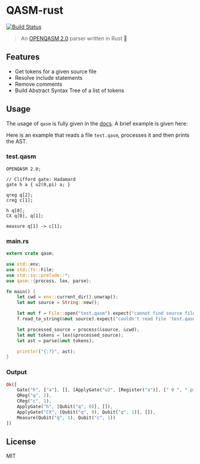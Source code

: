 # QASM-rust

[![Build Status](https://travis-ci.org/QCGPU/qasm-rust.svg?branch=master)](https://travis-ci.org/QCGPU/qasm-rust)

> An [OPENQASM 2.0](https://arxiv.org/pdf/1707.03429.pdf) parser written in Rust 🌵

## Features

* Get tokens for a given source file
* Resolve include statements
* Remove comments
* Build Abstract Syntax Tree of a list of tokens

## Usage

The usage of `qasm` is fully given in the [docs](https://docs.rs/qasm/). A brief example is given here:

Here is an example that reads a file `test.qasm`, processes it and then prints the AST.

### test.qasm

```qasm
OPENQASM 2.0;

// Clifford gate: Hadamard
gate h a { u2(0,pi) a; }

qreg q[2];
creg c[1];

h q[0];
CX q[0], q[1];

measure q[1] -> c[1];
```

### main.rs

```rust
extern crate qasm;

use std::env;
use std::fs::File;
use std::io::prelude::*;
use qasm::{process, lex, parse};

fn main() {
    let cwd = env::current_dir().unwrap();
    let mut source = String::new();

    let mut f = File::open("test.qasm").expect("cannot find source file 'test.qasm'");
    f.read_to_string(&mut source).expect("couldn't read file 'test.qasm'");

    let processed_source = process(&source, &cwd);
    let mut tokens = lex(&processed_source);
    let ast = parse(&mut tokens);

    println!("{:?}", ast);
}
```

### Output

```rust
Ok([
    Gate("h", ["a"], [], [ApplyGate("u2", [Register("a")], [" 0 ", " pi "])]),
    QReg("q", 2),
    CReg("c", 1),
    ApplyGate("h", [Qubit("q", 0)], []),
    ApplyGate("CX", [Qubit("q", 0), Qubit("q", 1)], []),
    Measure(Qubit("q", 1), Qubit("c", 1))
])
```

## License

MIT
